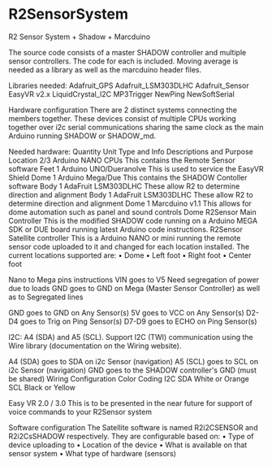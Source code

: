 # R2SensorSystem
R2 Sensor System + Shadow + Marcduino

The source code consists of a master SHADOW controller and multiple sensor controllers.
The code for each is included.
Moving average is needed as a library as well as the marcduino header files.

Libraries needed:
Adafruit_GPS
Adafruit_LSM303DLHC
Adafruit_Sensor
EasyVR v2.x
LiquidCrystal_I2C
MP3Trigger
NewPing
NewSoftSerial

Hardware configuration
There are 2 distinct systems connecting the members together.
These devices consist of multiple CPUs working together over i2c serial communications sharing the same clock as the main Arduino running SHADOW or SHADOW_md.

Needed hardware:
Quantity	Unit Type and Info	Descriptions and Purpose	Location
2/3
	Arduino NANO CPUs	This contains the Remote Sensor software	Feet
1	Arduino UNO/Dueranolve	This is used to service the EasyVR Shield	Dome
1	Arduino Mega/Due	This contains the SHADOW Contoller software	Body
1	AdaFruit LSM303DLHC	These allow R2 to determine direction and alignment	Body
1	AdaFruit LSM303DLHC	These allow R2 to determine direction and alignment	Dome
1	Marcduino v1.1	This allows for dome automation such as panel and sound controls	Dome
R2Sensor Main Controller
This is the modified SHADOW code running on a Arduino MEGA SDK or DUE board running latest Arduino code instructions.
R2Sensor Satellite controller
This is a Arduino NANO or mini running the remote sensor code uploaded to it and changed for each location installed.  The current locations supported are:
•	Dome
•	Left foot
•	Right foot
•	Center foot

Nano to Mega pins instructions
VIN goes to V5 Need segregation of power due to loads
GND goes to GND on Mega (Master Sensor Controller) as well as to Segregated lines

GND goes to GND on Any Sensor(s)
5V goes to VCC on Any Sensor(s)
D2-D4 goes to Trig on Ping Sensor(s)
D7-D9 goes to ECHO on Ping Sensor(s)

I2C: A4 (SDA) and A5 (SCL). Support I2C (TWI) communication using the Wire library (documentation on the Wiring website).

A4 (SDA) goes to SDA on i2c Sensor (navigation)
A5 (SCL) goes to SCL on i2c Sensor (navigation)
GND goes to the SHADOW controller's GND (must be shared)
Wiring Configuration
Color Coding
I2C
SDA	White or Orange
SCL	Black or Yellow

Easy VR 2.0 / 3.0
This is to be presented in the near future for support of voice commands to your R2Sensor system

Software configuration
The Satellite software is named R2i2CSENSOR and R2i2CsSHADOW respectively.  They are configurable based on:
•	Type of device uploading to
•	Location of the device
•	What is available on that sensor system
•	What type of hardware (sensors)
